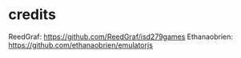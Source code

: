 # credits
ReedGraf: https://github.com/ReedGraf/isd279games
Ethanaobrien: https://github.com/ethanaobrien/emulatorjs
